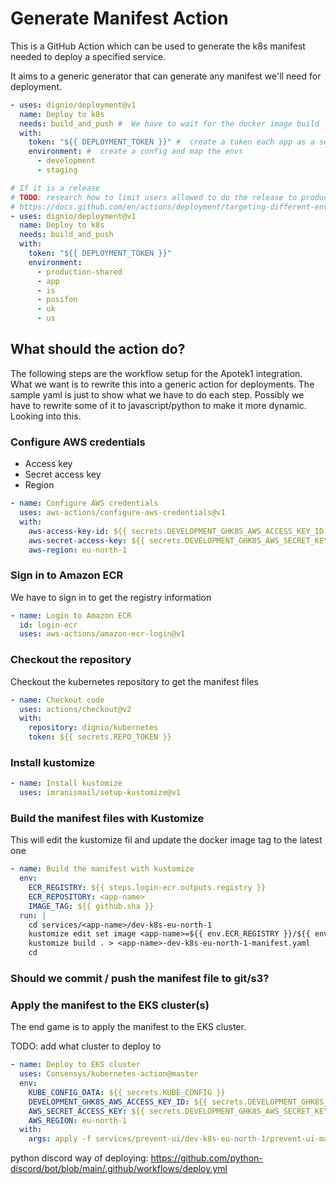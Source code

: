 # Generate Manifest Action

This is a GitHub Action which can be used to generate the k8s manifest needed to deploy a specified service.

It aims to a generic generator that can generate any manifest we'll need for deployment.

```yaml
- uses: dignio/deployment@v1
  name: Deploy to k8s
  needs: build_and_push #  We have to wait for the docker image build
  with:
    token: "${{ DEPLOYMENT_TOKEN }}" #  create a token each app as a secret. Map the token to the application.
    environment: #  create a config and map the envs
      - development
      - staging

# If it is a release
# TODO: research how to limit users allowed to do the release to production instances
# https://docs.github.com/en/actions/deployment/targeting-different-environments/using-environments-for-deployment
- uses: dignio/deployment@v1
  name: Deploy to k8s
  needs: build_and_push
  with:
    token: "${{ DEPLOYMENT_TOKEN }}"
    environment:
      - production-shared
      - app
      - is
      - posifon
      - uk
      - us
```

## What should the action do?

The following steps are the workflow setup for the Apotek1 integration. What we want is to rewrite this into a generic action for deployments.
The sample yaml is just to show what we have to do each step. Possibly we have to rewrite some of it to javascript/python to make it more dynamic. Looking into this.

### Configure AWS credentials

- Access key
- Secret access key
- Region

```yaml
- name: Configure AWS credentials
  uses: aws-actions/configure-aws-credentials@v1
  with:
    aws-access-key-id: ${{ secrets.DEVELOPMENT_GHK8S_AWS_ACCESS_KEY_ID }}
    aws-secret-access-key: ${{ secrets.DEVELOPMENT_GHK8S_AWS_SECRET_KEY_ID }}
    aws-region: eu-north-1
```

### Sign in to Amazon ECR

We have to sign in to get the registry information

```yaml
- name: Login to Amazon ECR
  id: login-ecr
  uses: aws-actions/amazon-ecr-login@v1
```

### Checkout the repository

Checkout the kubernetes repository to get the manifest files

```yaml
- name: Checkout code
  uses: actions/checkout@v2
  with:
    repository: dignio/kubernetes
    token: ${{ secrets.REPO_TOKEN }}
```

### Install kustomize

```yaml
- name: Install kustomize
  uses: imranismail/setup-kustomize@v1
```

### Build the manifest files with Kustomize

This will edit the kustomize fil and update the docker image tag to the latest one

```yaml
- name: Build the manifest with kustomize
  env:
    ECR_REGISTRY: ${{ steps.login-ecr.outputs.registry }}
    ECR_REPOSITORY: <app-name>
    IMAGE_TAG: ${{ github.sha }}
  run: |
    cd services/<app-name>/dev-k8s-eu-north-1
    kustomize edit set image <app-name>=${{ env.ECR_REGISTRY }}/${{ env.ECR_REPOSITORY }}:${{ env.IMAGE_TAG }}
    kustomize build . > <app-name>-dev-k8s-eu-north-1-manifest.yaml
    cd
```

### Should we commit / push the manifest file to git/s3?

### Apply the manifest to the EKS cluster(s)

The end game is to apply the manifest to the EKS cluster.

TODO: add what cluster to deploy to

```yaml
- name: Deploy to EKS cluster
  uses: Consensys/kubernetes-action@master
  env:
    KUBE_CONFIG_DATA: ${{ secrets.KUBE_CONFIG }}
    DEVELOPMENT_GHK8S_AWS_ACCESS_KEY_ID: ${{ secrets.DEVELOPMENT_GHK8S_AWS_ACCESS_KEY_ID }}
    AWS_SECRET_ACCESS_KEY: ${{ secrets.DEVELOPMENT_GHK8S_AWS_SECRET_KEY_ID }}
    AWS_REGION: eu-north-1
  with:
    args: apply -f services/prevent-ui/dev-k8s-eu-north-1/prevent-ui-manifest.yaml
```

python discord way of deploying: https://github.com/python-discord/bot/blob/main/.github/workflows/deploy.yml

